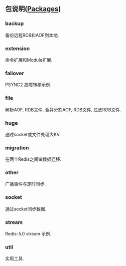 ## 包说明([Packages](./README.md))  

### backup

备份远程RDB和AOF到本地.  

### extension

命令扩展和Module扩展.  

### failover

PSYNC2 故障转移示例.  

### file

解析AOF, RDB文件, 合并分割AOF, RDB文件, 过滤RDB文件.  

### huge

通过socket或文件处理大KV.  

### migration

在两个Redis之间做数据迁移.  

### other

广播事件与定时同步.  

### socket

通过socket同步数据.  

### stream

Redis-5.0 stream 示例.  

### util

实用工具.  

